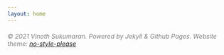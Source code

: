 ```yaml
---
layout: home
---
```



<h6 style="color:grey"> © 2021 Vinoth Sukumaran. Powered by Jekyll & Github Pages. Website theme: <a href='https://github.com/riggraz/no-style-please'>no-style-please</a> </h6>

